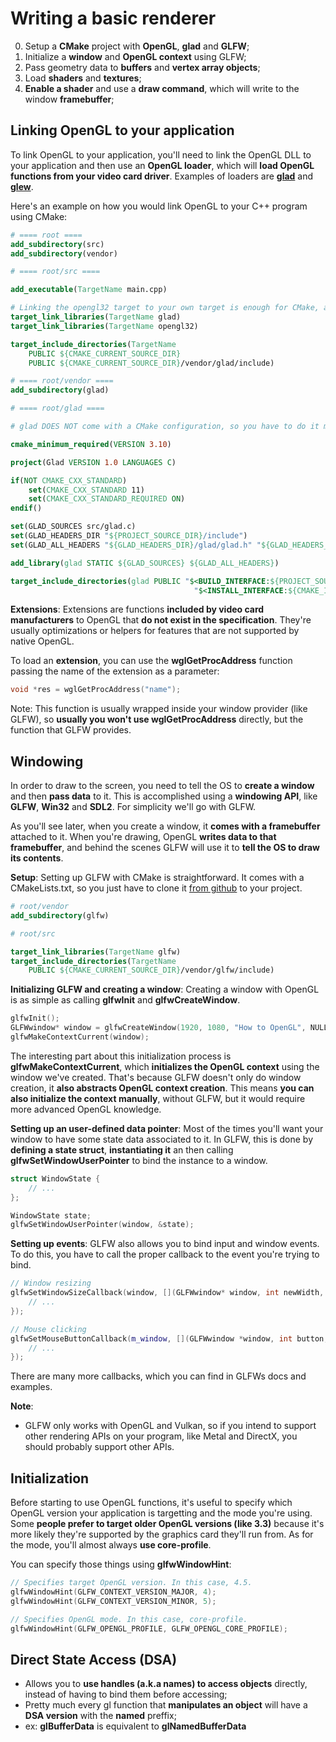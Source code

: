 # Writing a basic renderer

0. Setup a **CMake** project with **OpenGL**, **glad** and **GLFW**;
1. Initialize a **window** and **OpenGL context** using GLFW;
2. Pass geometry data to **buffers** and **vertex array objects**;
3. Load **shaders** and **textures**;
4. **Enable a shader** and use a **draw command**, which will write to the window **framebuffer**;


## Linking OpenGL to your application
To link OpenGL to your application, you'll need to link the OpenGL DLL to your application and then use an **OpenGL loader**, which will **load OpenGL functions from your video card driver**. Examples of loaders are **[glad](https://github.com/Dav1dde/glad)** and **[glew](https://github.com/nigels-com/glew)**.

Here's an example on how you would link OpenGL to your C++ program using CMake:


```cmake
# ==== root ====
add_subdirectory(src)
add_subdirectory(vendor)
```

```cmake
# ==== root/src ====

add_executable(TargetName main.cpp)

# Linking the opengl32 target to your own target is enough for CMake, as it will automatically find the DLL inside the system folder
target_link_libraries(TargetName glad)
target_link_libraries(TargetName opengl32)

target_include_directories(TargetName
	PUBLIC ${CMAKE_CURRENT_SOURCE_DIR}
	PUBLIC ${CMAKE_CURRENT_SOURCE_DIR}/vendor/glad/include)
```

```cmake
# ==== root/vendor ====
add_subdirectory(glad)
```

```cmake
# ==== root/glad ====

# glad DOES NOT come with a CMake configuration, so you have to do it manually.

cmake_minimum_required(VERSION 3.10)

project(Glad VERSION 1.0 LANGUAGES C)

if(NOT CMAKE_CXX_STANDARD)
    set(CMAKE_CXX_STANDARD 11)
    set(CMAKE_CXX_STANDARD_REQUIRED ON)
endif()

set(GLAD_SOURCES src/glad.c)
set(GLAD_HEADERS_DIR "${PROJECT_SOURCE_DIR}/include")
set(GLAD_ALL_HEADERS "${GLAD_HEADERS_DIR}/glad/glad.h" "${GLAD_HEADERS_DIR}/KHR/khrplatform.h")

add_library(glad STATIC ${GLAD_SOURCES} ${GLAD_ALL_HEADERS})

target_include_directories(glad PUBLIC "$<BUILD_INTERFACE:${PROJECT_SOURCE_DIR}/include>"
                                         "$<INSTALL_INTERFACE:${CMAKE_INSTALL_INCLUDEDIR}>")
```


**Extensions**:
Extensions are functions **included by video card manufacturers** to OpenGL that **do not exist in the specification**. They're usually optimizations or helpers for features that are not supported by native OpenGL.

To load an **extension**, you can use the **wglGetProcAddress** function passing the name of the extension as a parameter:

```cpp
void *res = wglGetProcAddress("name");
```

Note: This function is usually wrapped inside your window provider (like GLFW), so **usually you won't use wglGetProcAddress** directly, but the function that GLFW provides.


## Windowing
In order to draw to the screen, you need to tell the OS to **create a window** and then **pass data** to it. This is accomplished using a **windowing API**, like **GLFW**, **Win32** and **SDL2**. For simplicity we'll go with GLFW.

As you'll see later, when you create a window, it **comes with a framebuffer** attached to it. When you're drawing, OpenGL **writes data to that framebuffer**, and behind the scenes GLFW will use it to **tell the OS to draw its contents**.

**Setup**:
Setting up GLFW with CMake is straightforward. It comes with a CMakeLists.txt, so you just have to clone it [from github](https://github.com/glfw/glfw) to your project. 

```cmake
# root/vendor
add_subdirectory(glfw)
```

```cmake
# root/src

target_link_libraries(TargetName glfw)
target_include_directories(TargetName
	PUBLIC ${CMAKE_CURRENT_SOURCE_DIR}/vendor/glfw/include)
```


**Initializing GLFW and creating a window**:
Creating a window with OpenGL is as simple as calling **glfwInit** and **glfwCreateWindow**.

```cpp
glfwInit();
GLFWwindow* window = glfwCreateWindow(1920, 1080, "How to OpenGL", NULL, NULL);
glfwMakeContextCurrent(window);
```

The interesting part about this initialization process is **glfwMakeContextCurrent**, which **initializes the OpenGL context** using the window we've created. That's because GLFW doesn't only do window creation, it **also abstracts OpenGL context creation**. This means **you can also initialize the context manually**, without GLFW, but it would require more advanced OpenGL knowledge.


**Setting up an user-defined data pointer**:
Most of the times you'll want your window to have some state data associated to it. In GLFW, this is done by **defining a state struct**, **instantiating it** an then calling **glfwSetWindowUserPointer** to bind the instance to a window.

```cpp
struct WindowState {
    // ...
};

WindowState state;
glfwSetWindowUserPointer(window, &state);
```

**Setting up events**:
GLFW also allows you to bind input and window events. To do this, you have to call the proper callback to the event you're trying to bind.

```cpp
// Window resizing
glfwSetWindowSizeCallback(window, [](GLFWwindow* window, int newWidth, int newHeight) {
    // ...
});

// Mouse clicking
glfwSetMouseButtonCallback(m_window, [](GLFWwindow *window, int button, int action, int mods) {
    // ...
});
```

There are many more callbacks, which you can find in GLFWs docs and examples.


**Note**:
- GLFW only works with OpenGL and Vulkan, so if you intend to support other rendering APIs on your program, like Metal and DirectX, you should probably support other APIs.



## Initialization
Before starting to use OpenGL functions, it's useful to specify which OpenGL version your application is targetting and the mode you're using. Some **people prefer to target older OpenGL versions (like 3.3)** because it's more likely they're supported by the graphics card they'll run from. As for the mode, you'll almost always **use core-profile**.

You can specify those things using **glfwWindowHint**:

```cpp
// Specifies target OpenGL version. In this case, 4.5.
glfwWindowHint(GLFW_CONTEXT_VERSION_MAJOR, 4);
glfwWindowHint(GLFW_CONTEXT_VERSION_MINOR, 5);

// Specifies OpenGL mode. In this case, core-profile.
glfwWindowHint(GLFW_OPENGL_PROFILE, GLFW_OPENGL_CORE_PROFILE);
```


## Direct State Access (DSA)
- Allows you to **use handles (a.k.a names) to access objects** directly, instead of having to bind them before accessing;
- Pretty much every gl function that **manipulates an object** will have a **DSA version** with the **__named__** preffix;
- ex: **glBufferData** is equivalent to **glNamedBufferData**